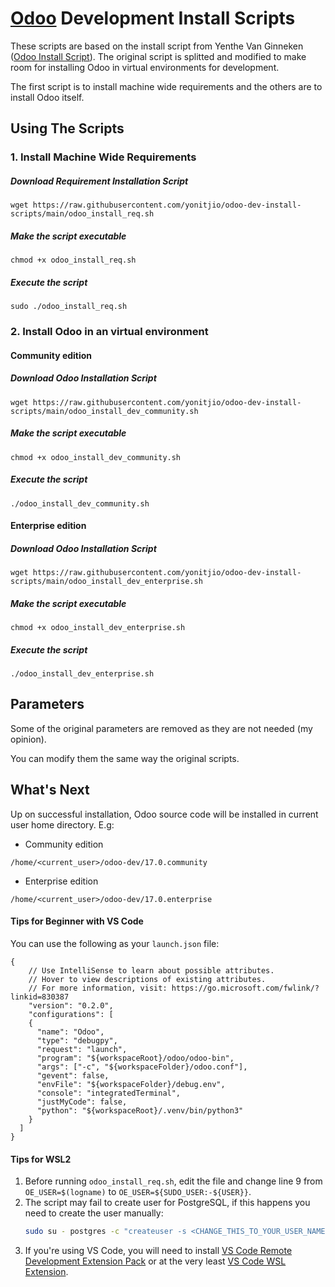 # [Odoo](https://www.odoo.com "Odoo's Homepage") Development Install Scripts

These scripts are based on the install script from Yenthe Van Ginneken ([Odoo Install Script](https://github.com/Yenthe666/InstallScript)).
The original script is splitted and modified to make room for installing Odoo in virtual environments for development.

The first script is to install machine wide requirements and the others are to install Odoo itself.

## Using The Scripts

### 1. Install Machine Wide Requirements
##### Download Requirement Installation Script
```
wget https://raw.githubusercontent.com/yonitjio/odoo-dev-install-scripts/main/odoo_install_req.sh
```
##### Make the script executable
```
chmod +x odoo_install_req.sh
```
##### Execute the script
```
sudo ./odoo_install_req.sh
```
### 2. Install Odoo in an virtual environment
#### Community edition
##### Download Odoo Installation Script
```
wget https://raw.githubusercontent.com/yonitjio/odoo-dev-install-scripts/main/odoo_install_dev_community.sh
```
##### Make the script executable
```
chmod +x odoo_install_dev_community.sh
```
##### Execute the script
```
./odoo_install_dev_community.sh
```
#### Enterprise edition
##### Download Odoo Installation Script
```
wget https://raw.githubusercontent.com/yonitjio/odoo-dev-install-scripts/main/odoo_install_dev_enterprise.sh
```
##### Make the script executable
```
chmod +x odoo_install_dev_enterprise.sh
```
##### Execute the script
```
./odoo_install_dev_enterprise.sh
```

## Parameters
Some of the original parameters are removed as they are not needed (my opinion).

You can modify them the same way the original scripts.

## What's Next
Up on successful installation, Odoo source code will be installed in current user home directory. E.g:
* Community edition
```
/home/<current_user>/odoo-dev/17.0.community
```
* Enterprise edition
```
/home/<current_user>/odoo-dev/17.0.enterprise
```

#### Tips for Beginner with VS Code
You can use the following as your `launch.json` file:
```
{
    // Use IntelliSense to learn about possible attributes.
    // Hover to view descriptions of existing attributes.
    // For more information, visit: https://go.microsoft.com/fwlink/?linkid=830387
    "version": "0.2.0",
    "configurations": [
    {
      "name": "Odoo",
      "type": "debugpy",
      "request": "launch",
      "program": "${workspaceRoot}/odoo/odoo-bin",
      "args": ["-c", "${workspaceFolder}/odoo.conf"],
      "gevent": false,
      "envFile": "${workspaceFolder}/debug.env",
      "console": "integratedTerminal",
      "justMyCode": false,
      "python": "${workspaceRoot}/.venv/bin/python3"
    }
  ]
}
```

#### Tips for WSL2
1. Before running `odoo_install_req.sh`, edit the file and change line 9 from `OE_USER=$(logname)` to `OE_USER=${SUDO_USER:-${USER}}`.
2. The script may fail to create user for PostgreSQL, if this happens you need to create the user manually:
   ```bash
   sudo su - postgres -c "createuser -s <CHANGE_THIS_TO_YOUR_USER_NAME>" 2> /dev/null || true
   ```
3. If you're using VS Code, you will need to install [VS Code Remote Development Extension Pack](https://marketplace.visualstudio.com/items?itemName=ms-vscode-remote.vscode-remote-extensionpack) or at the very least [VS Code WSL Extension](https://marketplace.visualstudio.com/items?itemName=ms-vscode-remote.remote-wsl).
